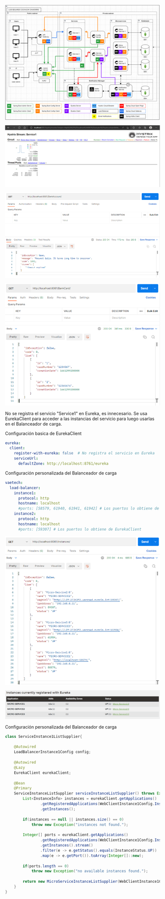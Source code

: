 ![img](https://github.com/cochachyLE-Dev/ProyectoBancoS1-Service1/blob/main/Diagram-Arquitecture.PNG)

![img](https://github.com/cochachyLE-Dev/ProyectoBancoS1-Service1/blob/main/Service1-Hystrix-Stream.PNG)

![img](https://github.com/cochachyLE-Dev/ProyectoBancoS1-Service1/blob/main/Service1-Hystrix-Stream-Postman-2.PNG)

![img](https://github.com/cochachyLE-Dev/ProyectoBancoS1-Service1/blob/main/Service1-Hystrix-Stream-Postman-3.PNG)


No se registra el servicio "Service1" en Eureka, es innecesario. Se usa EurekaClient para acceder a las instancias del servicio para luego usarlas en el Balanceador de carga.

Configuración basica de EurekaClient
```yaml
eureka:   
  client:    
    register-with-eureka: false  # No registra el servicio en Eureka
    serviceUrl:
      defaultZone: http://localhost:8761/eureka
```

Configuración personalizada del Balanceador de carga
```yaml
vaetech:
  load-balancer:
    instance1:
      protocol: http
      hostname: localhost
      #ports: [58579, 61940, 61941, 61942] # Los puertos lo obtiene de EurekaClient
    instance2:
      protocol: http
      hostname: localhost
      #ports: [59307] # Los puertos lo obtiene de EurekaClient
```

![img](https://github.com/cochachyLE-Dev/ProyectoBancoS1-Service1/blob/main/Service1-Instances.PNG)

![img](https://github.com/cochachyLE-Dev/ProyectoBancoS1-Service1/blob/main/Service1-EurekaClient.PNG)

Configuración personalizada del Balanceador de carga

```java
class ServiceInstance1ListSupplier{
	
	@Autowired
	LoadBalancerInstance1Config config;
	
	@Autowired
    @Lazy
    EurekaClient eurekaClient;
	
	@Bean
	@Primary	
	ServiceInstanceListSupplier serviceInstanceListSupplier() throws Exception {
		List<InstanceInfo> instances = eurekaClient.getApplications()
				.getRegisteredApplications(WebClientInstance1Config.InstanceName)
				.getInstances();
		
		if(instances == null || instances.size() == 0)
			throw new Exception("instances not found.");
		
		Integer[] ports = eurekaClient.getApplications()
				.getRegisteredApplications(WebClientInstance1Config.InstanceName)
				.getInstances().stream()
				.filter(e -> e.getStatus().equals(InstanceStatus.UP))
				.map(e -> e.getPort()).toArray(Integer[]::new);
		
		if(ports.length == 0)
			throw new Exception("no available instances found.");
		
		return new MicroServiceInstanceListSupplier(WebClientInstance1Config.InstanceName, config.getHostname(), ports);
	}
}
```